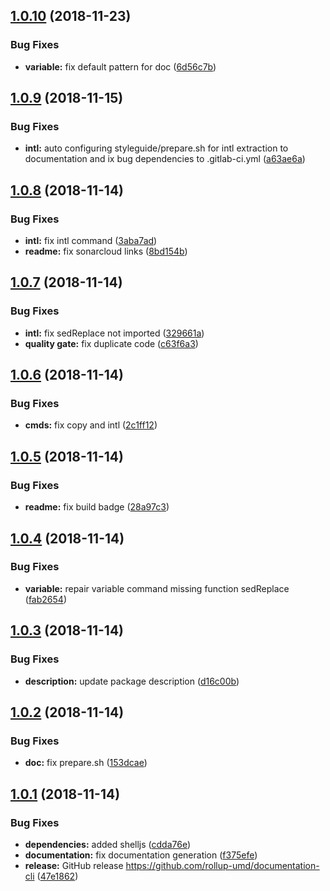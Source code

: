 ## [1.0.10](https://github.com/rollup-umd/documentation-cli/compare/v1.0.9...v1.0.10) (2018-11-23)


### Bug Fixes

* **variable:** fix default pattern for doc ([6d56c7b](https://github.com/rollup-umd/documentation-cli/commit/6d56c7b))

## [1.0.9](https://github.com/rollup-umd/documentation-cli/compare/v1.0.8...v1.0.9) (2018-11-15)


### Bug Fixes

* **intl:** auto configuring styleguide/prepare.sh for intl extraction to documentation and ix bug dependencies to .gitlab-ci.yml ([a63ae6a](https://github.com/rollup-umd/documentation-cli/commit/a63ae6a))

## [1.0.8](https://github.com/rollup-umd/documentation-cli/compare/v1.0.7...v1.0.8) (2018-11-14)


### Bug Fixes

* **intl:** fix intl command ([3aba7ad](https://github.com/rollup-umd/documentation-cli/commit/3aba7ad))
* **readme:** fix sonarcloud links ([8bd154b](https://github.com/rollup-umd/documentation-cli/commit/8bd154b))

## [1.0.7](https://github.com/rollup-umd/documentation-cli/compare/v1.0.6...v1.0.7) (2018-11-14)


### Bug Fixes

* **intl:** fix sedReplace not imported ([329661a](https://github.com/rollup-umd/documentation-cli/commit/329661a))
* **quality gate:** fix duplicate code ([c63f6a3](https://github.com/rollup-umd/documentation-cli/commit/c63f6a3))

## [1.0.6](https://github.com/rollup-umd/documentation-cli/compare/v1.0.5...v1.0.6) (2018-11-14)


### Bug Fixes

* **cmds:** fix copy and intl ([2c1ff12](https://github.com/rollup-umd/documentation-cli/commit/2c1ff12))

## [1.0.5](https://github.com/rollup-umd/documentation-cli/compare/v1.0.4...v1.0.5) (2018-11-14)


### Bug Fixes

* **readme:** fix build badge ([28a97c3](https://github.com/rollup-umd/documentation-cli/commit/28a97c3))

## [1.0.4](https://github.com/rollup-umd/documentation-cli/compare/v1.0.3...v1.0.4) (2018-11-14)


### Bug Fixes

* **variable:** repair variable command missing function sedReplace ([fab2654](https://github.com/rollup-umd/documentation-cli/commit/fab2654))

## [1.0.3](https://github.com/rollup-umd/documentation-cli/compare/v1.0.2...v1.0.3) (2018-11-14)


### Bug Fixes

* **description:** update package description ([d16c00b](https://github.com/rollup-umd/documentation-cli/commit/d16c00b))

## [1.0.2](https://github.com/rollup-umd/documentation-cli/compare/v1.0.1...v1.0.2) (2018-11-14)


### Bug Fixes

* **doc:** fix prepare.sh ([153dcae](https://github.com/rollup-umd/documentation-cli/commit/153dcae))

## [1.0.1](https://github.com/rollup-umd/documentation-cli/compare/v1.0.0...v1.0.1) (2018-11-14)


### Bug Fixes

* **dependencies:** added shelljs ([cdda76e](https://github.com/rollup-umd/documentation-cli/commit/cdda76e))
* **documentation:** fix documentation generation ([f375efe](https://github.com/rollup-umd/documentation-cli/commit/f375efe))
* **release:** GitHub release https://github.com/rollup-umd/documentation-cli ([47e1862](https://github.com/rollup-umd/documentation-cli/commit/47e1862))
